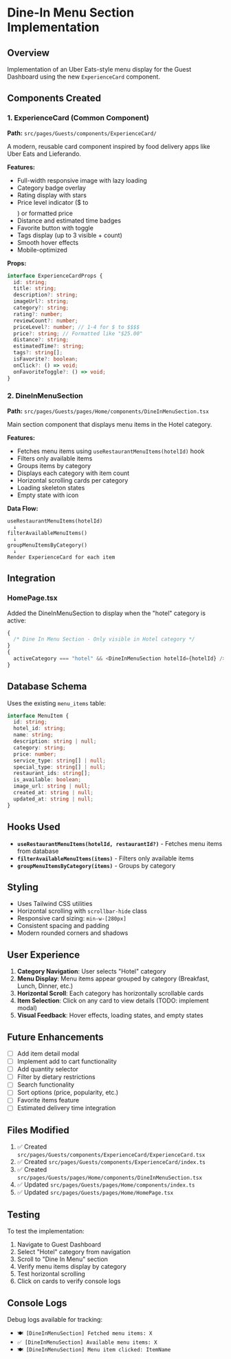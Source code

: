 # Dine-In Menu Section Implementation

## Overview

Implementation of an Uber Eats-style menu display for the Guest Dashboard using the new `ExperienceCard` component.

## Components Created

### 1. **ExperienceCard** (Common Component)

**Path:** `src/pages/Guests/components/ExperienceCard/`

A modern, reusable card component inspired by food delivery apps like Uber Eats and Lieferando.

**Features:**

- Full-width responsive image with lazy loading
- Category badge overlay
- Rating display with stars
- Price level indicator ($ to $$$$) or formatted price
- Distance and estimated time badges
- Favorite button with toggle
- Tags display (up to 3 visible + count)
- Smooth hover effects
- Mobile-optimized

**Props:**

```typescript
interface ExperienceCardProps {
  id: string;
  title: string;
  description?: string;
  imageUrl?: string;
  category?: string;
  rating?: number;
  reviewCount?: number;
  priceLevel?: number; // 1-4 for $ to $$$$
  price?: string; // Formatted like "$25.00"
  distance?: string;
  estimatedTime?: string;
  tags?: string[];
  isFavorite?: boolean;
  onClick?: () => void;
  onFavoriteToggle?: () => void;
}
```

### 2. **DineInMenuSection**

**Path:** `src/pages/Guests/pages/Home/components/DineInMenuSection.tsx`

Main section component that displays menu items in the Hotel category.

**Features:**

- Fetches menu items using `useRestaurantMenuItems(hotelId)` hook
- Filters only available items
- Groups items by category
- Displays each category with item count
- Horizontal scrolling cards per category
- Loading skeleton states
- Empty state with icon

**Data Flow:**

```
useRestaurantMenuItems(hotelId)
  ↓
filterAvailableMenuItems()
  ↓
groupMenuItemsByCategory()
  ↓
Render ExperienceCard for each item
```

## Integration

### HomePage.tsx

Added the DineInMenuSection to display when the "hotel" category is active:

```typescript
{
  /* Dine In Menu Section - Only visible in Hotel category */
}
{
  activeCategory === "hotel" && <DineInMenuSection hotelId={hotelId} />;
}
```

## Database Schema

Uses the existing `menu_items` table:

```typescript
interface MenuItem {
  id: string;
  hotel_id: string;
  name: string;
  description: string | null;
  category: string;
  price: number;
  service_type: string[] | null;
  special_type: string[] | null;
  restaurant_ids: string[];
  is_available: boolean;
  image_url: string | null;
  created_at: string | null;
  updated_at: string | null;
}
```

## Hooks Used

- **`useRestaurantMenuItems(hotelId, restaurantId?)`** - Fetches menu items from database
- **`filterAvailableMenuItems(items)`** - Filters only available items
- **`groupMenuItemsByCategory(items)`** - Groups by category

## Styling

- Uses Tailwind CSS utilities
- Horizontal scrolling with `scrollbar-hide` class
- Responsive card sizing: `min-w-[280px]`
- Consistent spacing and padding
- Modern rounded corners and shadows

## User Experience

1. **Category Navigation**: User selects "Hotel" category
2. **Menu Display**: Menu items appear grouped by category (Breakfast, Lunch, Dinner, etc.)
3. **Horizontal Scroll**: Each category has horizontally scrollable cards
4. **Item Selection**: Click on any card to view details (TODO: implement modal)
5. **Visual Feedback**: Hover effects, loading states, and empty states

## Future Enhancements

- [ ] Add item detail modal
- [ ] Implement add to cart functionality
- [ ] Add quantity selector
- [ ] Filter by dietary restrictions
- [ ] Search functionality
- [ ] Sort options (price, popularity, etc.)
- [ ] Favorite items feature
- [ ] Estimated delivery time integration

## Files Modified

1. ✅ Created `src/pages/Guests/components/ExperienceCard/ExperienceCard.tsx`
2. ✅ Created `src/pages/Guests/components/ExperienceCard/index.ts`
3. ✅ Created `src/pages/Guests/pages/Home/components/DineInMenuSection.tsx`
4. ✅ Updated `src/pages/Guests/pages/Home/components/index.ts`
5. ✅ Updated `src/pages/Guests/pages/Home/HomePage.tsx`

## Testing

To test the implementation:

1. Navigate to Guest Dashboard
2. Select "Hotel" category from navigation
3. Scroll to "Dine In Menu" section
4. Verify menu items display by category
5. Test horizontal scrolling
6. Click on cards to verify console logs

## Console Logs

Debug logs available for tracking:

- `🍽️ [DineInMenuSection] Fetched menu items: X`
- `✅ [DineInMenuSection] Available menu items: X`
- `🍽️ [DineInMenuSection] Menu item clicked: ItemName`
